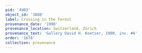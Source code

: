 ```yaml
---
pid: '4903'
object_id: '3808'
label: Crossing in the Forest
provenance_date: '1990'
provenance_location: Switzerland, Zürich
provenance_text: 'Gallery David H. Koetser, 1990, inv. #6'
order: '1678'
collection: provenance
---
```


